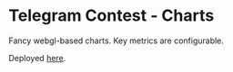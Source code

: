 # Telegram Contest - Charts

Fancy webgl-based charts. Key metrics are configurable.

Deployed [here](http://romanr.info/chart/).
